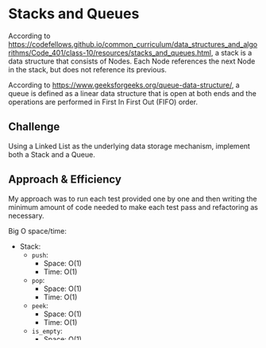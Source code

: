 # Stacks and Queues

According to <https://codefellows.github.io/common_curriculum/data_structures_and_algorithms/Code_401/class-10/resources/stacks_and_queues.html>, a stack is a data structure that consists of Nodes. Each Node references the next Node in the stack, but does not reference its previous.

According to <https://www.geeksforgeeks.org/queue-data-structure/>, a queue is defined as a linear data structure that is open at both ends and the operations are performed in First In First Out (FIFO) order.

## Challenge

Using a Linked List as the underlying data storage mechanism, implement both a Stack and a Queue.

## Approach & Efficiency

My approach was to run each test provided one by one and then writing the minimum amount of code needed to make each test pass and refactoring as necessary.

Big O space/time:

- Stack:
  - `push`:
    - Space: O(1)
    - Time: O(1)
  - `pop`:
    - Space: O(1)
    - Time: O(1)
  - `peek`:
    - Space: O(1)
    - Time: O(1)
  - `is_empty`:
    - Space: O(1)
    - Time: O(1)
- Queue:
  - `enqueue`:
    - Space: O(1)
    - Time: O(N)
  - `dequeue`:
    - Space: O(1)
    - Time: O(1)
  - `peek`:
    - Space: O(1)
    - Time: O(1)
  - `is_empty`:
    - Space: O(1)
    - Time: O(1)

## API

Stack:

- `push`: Adds a new node with that value to the top of the stack
- `pop`: Removes the node from the top of the stack and returns its value. Raises exception when called on an empty stack
- `peek`: Returns the value of the node located at the top of the stack. Raises exception when called on an empty stack
- `is_empty`: Returns boolean indicating whether the stack is empty

Queue:

- `enqueue`: Adds a new node with that value to the back of the queue with an O(1) Time performance
- `dequeue`: Removes the node from the front of the queue and returns the value from node from the front of the queue. Throws exception when called on an empty queue
- `peek`: Returns the value of the node located at the front of the queue. Raises exception when called on an empty
  queue
- `is_empty`: Returns boolean indicating whether the queue is empty

## Setup

To run the tests for this code challenge, make sure you `cd` into the `python` directory first.

Then create a virtual environment:

```bash
python3 -m venv .venv
```

Then activate the virtual environment:

```bash
source .venv/bin/activate
```

Then install the dependencies:

```bash
pip install -r requirements.txt
```

To run the tests for this code challenge:

```bash
pytest -v tests/data_structures/test_stack.py tests/data_structures/test_queue.py
```

To deactivate the virtual environment:

```bash
deactivate
```
